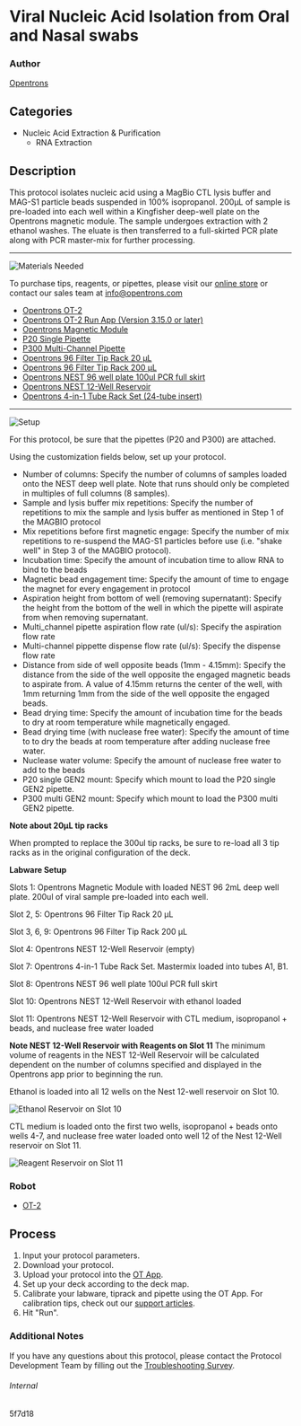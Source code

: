 # Viral Nucleic Acid Isolation from Oral and Nasal swabs

### Author
[Opentrons](https://opentrons.com/)



## Categories
* Nucleic Acid Extraction & Purification
	* RNA Extraction

## Description
This protocol isolates nucleic acid using a MagBio CTL lysis buffer and MAG-S1 particle beads suspended in 100% isopropanol. 200µL of sample is pre-loaded into each well within a Kingfisher deep-well plate on the Opentrons magnetic module. The sample undergoes extraction with 2 ethanol washes. The eluate is then transferred to a full-skirted PCR plate along with PCR master-mix for further processing.

---
![Materials Needed](https://s3.amazonaws.com/opentrons-protocol-library-website/custom-README-images/001-General+Headings/materials.png)

To purchase tips, reagents, or pipettes, please visit our [online store](https://shop.opentrons.com/) or contact our sales team at [info@opentrons.com](mailto:info@opentrons.com)

* [Opentrons OT-2](https://shop.opentrons.com/collections/ot-2-robot/products/ot-2)
* [Opentrons OT-2 Run App (Version 3.15.0 or later)](https://opentrons.com/ot-app/)
* [Opentrons Magnetic Module](https://opentrons.com/modules/)
* [P20 Single Pipette](https://shop.opentrons.com/collections/ot-2-robot/products/single-channel-electronic-pipette)
* [P300 Multi-Channel Pipette](https://shop.opentrons.com/collections/ot-2-robot/products/8-channel-electronic-pipette)
* [Opentrons 96 Filter Tip Rack 20 µL](https://labware.opentrons.com/opentrons_96_filtertiprack_20ul?category=tipRack)
* [Opentrons 96 Filter Tip Rack 200 µL](https://labware.opentrons.com/opentrons_96_filtertiprack_200ul?category=tipRack)
* [Opentrons NEST 96 well plate 100ul PCR full skirt](https://labware.opentrons.com/?category=wellPlate)
* [Opentrons NEST 12-Well Reservoir](https://shop.opentrons.com/collections/reservoirs/products/nest-12-well-reservoir-15-ml)
* [Opentrons 4-in-1 Tube Rack Set (24-tube insert)](https://shop.opentrons.com/collections/racks-and-adapters/products/tube-rack-set-1)



---
![Setup](https://s3.amazonaws.com/opentrons-protocol-library-website/custom-README-images/001-General+Headings/Setup.png)

For this protocol, be sure that the pipettes (P20 and P300) are attached.

Using the customization fields below, set up your protocol.
* Number of columns: Specify the number of columns of samples loaded onto the NEST deep well plate. Note that runs should only be completed in multiples of full columns (8 samples).
* Sample and lysis buffer mix repetitions: Specify the number of repetitions to mix the sample and lysis buffer as mentioned in Step 1 of the MAGBIO protocol
* Mix repetitions before first magnetic engage: Specify the number of mix repetitions to re-suspend the MAG-S1 particles before use (i.e. "shake well" in Step 3 of the MAGBIO protocol).
* Incubation time: Specify the amount of incubation time to allow RNA to bind to the beads
* Magnetic bead engagement time: Specify the amount of time to engage the magnet for every engagement in protocol
* Aspiration height from bottom of well (removing supernatant): Specify the height from the bottom of the well in which the pipette will aspirate from when removing supernatant.
* Multi_channel pipette aspiration flow rate (ul/s): Specify the aspiration flow rate
* Multi-channel pippette dispense flow rate (ul/s): Specify the dispense flow rate
* Distance from side of well opposite beads (1mm - 4.15mm): Specify the distance from the side of the well opposite the engaged magnetic beads to aspirate from. A value of 4.15mm returns the center of the well, with 1mm returning 1mm from the side of the well opposite the engaged beads.
* Bead drying time: Specify the amount of incubation time for the beads to dry at room temperature while magnetically engaged.
* Bead drying time (with nuclease free water): Specify the amount of time to to dry the beads at room temperature after adding nuclease free water.
* Nuclease water volume: Specify the amount of nuclease free water to add to the beads
* P20 single GEN2 mount: Specify which mount to load the P20 single GEN2 pipette.
* P300 multi GEN2 mount: Specify which mount to load the P300 multi GEN2 pipette.

**Note about 20µL tip racks**

When prompted to replace the 300ul tip racks, be sure to re-load all 3 tip racks as in the original configuration of the deck.

**Labware Setup**

Slots 1: Opentrons Magnetic Module with loaded NEST 96 2mL deep well plate. 200ul of viral sample pre-loaded into each well.

Slot 2, 5: Opentrons 96 Filter Tip Rack 20 µL

Slot 3, 6, 9: Opentrons 96 Filter Tip Rack 200 µL

Slot 4: Opentrons NEST 12-Well Reservoir (empty)

Slot 7: Opentrons 4-in-1 Tube Rack Set. Mastermix loaded into tubes A1, B1.

Slot 8: Opentrons NEST 96 well plate 100ul PCR full skirt

Slot 10: Opentrons NEST 12-Well Reservoir with ethanol loaded

Slot 11: Opentrons NEST 12-Well Reservoir with CTL medium, isopropanol + beads, and nuclease free water loaded

**Note NEST 12-Well Reservoir with Reagents on Slot 11**
The minimum volume of reagents in the NEST 12-Well Reservoir will be calculated dependent on the number of columns specified and displayed in the Opentrons app prior to beginning the run.  

Ethanol is loaded into all 12 wells on the Nest 12-well reservoir on Slot 10.

![Ethanol Reservoir on Slot 10](https://opentrons-protocol-library-website.s3.amazonaws.com/custom-README-images/5f7d18/genophyl2protocol2readme2ethanol.png)

CTL medium is loaded onto the first two wells, isopropanol + beads onto wells 4-7, and nuclease free water loaded onto well 12 of the Nest 12-Well reservoir on Slot 11.

![Reagent Reservoir on Slot 11](https://opentrons-protocol-library-website.s3.amazonaws.com/custom-README-images/5f7d18/genophyl+protocol+readme.png)


### Robot
* [OT-2](https://opentrons.com/ot-2)

## Process

1. Input your protocol parameters.
2. Download your protocol.
3. Upload your protocol into the [OT App](https://opentrons.com/ot-app).
4. Set up your deck according to the deck map.
5. Calibrate your labware, tiprack and pipette using the OT App. For calibration tips, check out our [support articles](https://support.opentrons.com/en/collections/1559720-guide-for-getting-started-with-the-ot-2).
6. Hit "Run".

### Additional Notes
If you have any questions about this protocol, please contact the Protocol Development Team by filling out the [Troubleshooting Survey](https://protocol-troubleshooting.paperform.co/).

###### Internal
5f7d18
